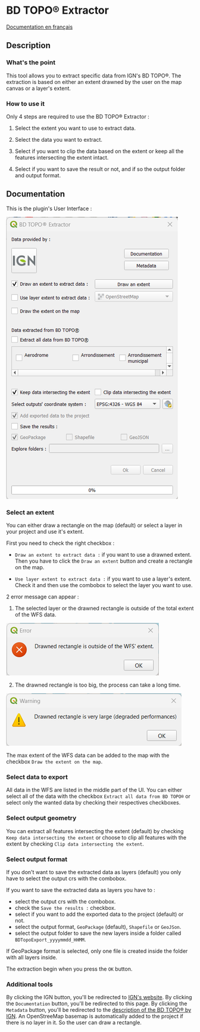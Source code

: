 # BD TOPO® Extractor

[Documentation en français](https://github.com/JulesGrillot/plugin_bd_topo_extractor/blob/main/bd_topo_extractor/README_fr.md)

## Description

### What's the point

This tool allows you to extract specific data from IGN's BD TOPO®. The extraction is based on either an extent drawned by the user on the map canvas or a layer's extent.

### How to use it

Only 4 steps are required to use the BD TOPO® Extractor :

1. Select the extent you want to use to extract data.

1. Select the data you want to extract.

1. Select if you want to clip the data based on the extent or keep all the features intersecting the extent intact.

1. Select if you want to save the result or not, and if so the output folder and output format.

## Documentation

This is the plugin's User Interface :

![UI](resources/images/plugin_ui.png)

### Select an extent

You can either draw a rectangle on the map (default) or select a layer in your project and use it's extent.

First you need to check the right checkbox :

- `Draw an extent to extract data :` if you want to use a drawned extent. Then you have to click the `Draw an extent` button and create a rectangle on the map.

- `Use layer extent to extract data :` if you want to use a layer's extent. Check it and then use the combobox to select the layer you want to use.

2 error message can appear :

1. The selected layer or the drawned rectangle is outside of the total extent of the WFS data.

![outside_wfs_error](resources/images/outside_wfs_error.png)

2. The drawned rectangle is too big, the process can take a long time.

![extent_too_big_error](resources/images/extent_too_big_error.png)

The max extent of the WFS data can be added to the map with the checkbox `Draw the extent on the map`.

### Select data to export

All data in the WFS are listed in the middle part of the UI.
You can either select all of the data with the checkbox `Extract all data from BD TOPO®` or select only the wanted data by checking their respectives checkboxes.

### Select output geometry

You can extract all features intersecting the extent (default) by checking `Keep data intersecting the extent` or choose to clip all features with the extent by checking `Clip data intersecting the extent`.

### Select output format

If you don't want to save the extracted data as layers (default) you only have to select the output crs with the combobox.

If you want to save the extracted data as layers you have to :

- select the output crs with the combobox.
- check the `Save the results :` checkbox.
- select if you want to add the exported data to the project (default) or not.
- select the output format, `GeoPackage` (default), `Shapefile` or `GeoJSon`.
- select the output folder to save the new layers inside a folder called `BDTopoExport_yyyymmdd_HHMM`.

If GeoPackage format is selected, only one file is created inside the folder with all layers inside.

The extraction begin when you press the `OK` button.

### Additional tools

By clicking the IGN button, you'll be redirected to [IGN's website](https://www.ign.fr/).
By clicking the `Documentation` button, you'll be redirected to this page.
By clicking the `Metadata` button, you'll be redirected to the [description of the BD TOPO® by IGN](https://geoservices.ign.fr/bdtopo).
An OpenStreeMap basemap is automatically added to the project if there is no layer in it. So the user can draw a rectangle.
